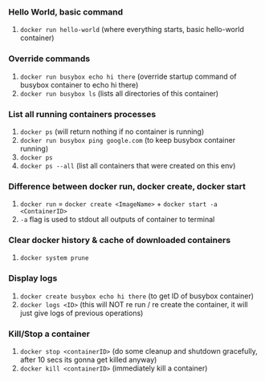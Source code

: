 ### Hello World, basic command

1. `docker run hello-world` (where everything starts, basic hello-world container)

### Override commands

1. `docker run busybox echo hi there` (override startup command of busybox container to echo hi there)
2. `docker run busybox ls` (lists all directories of this container)

### List all running containers processes

1. `docker ps` (will return nothing if no container is running)
2. `docker run busybox ping google.com` (to keep busybox container running)
3. `docker ps`
4. `docker ps --all` (list all containers that were created on this env)

### Difference between docker run, docker create, docker start

1. `docker run` = `docker create <ImageName>` + `docker start -a <ContainerID>`
2. `-a` flag is used to stdout all outputs of container to terminal

### Clear docker history & cache of downloaded containers

1. `docker system prune`

### Display logs

1. `docker create busybox echo hi there` (to get ID of busybox container)
2. `docker logs <ID>` (this will NOT re run / re create the container, it will just give logs of previous operations)

### Kill/Stop a container

1. `docker stop <containerID>` (do some cleanup and shutdown gracefully, after 10 secs its gonna get killed anyway)
2. `docker kill <containerID>` (immediately kill a container)
